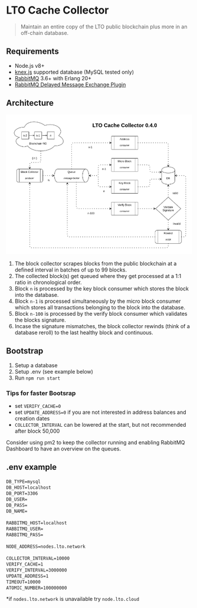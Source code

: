 # LTO Cache Collector
> Maintain an entire copy of the LTO public blockchain plus more in an off-chain database.

## Requirements
- Node.js v8+
- [knex.js]('https://knexjs.org) supported database (MySQL tested only)
- [RabbitMQ](https://www.rabbitmq.com/) 3.6+ with Erlang 20+
- [RabbitMQ Delayed Message Exchange Plugin](https://github.com/rabbitmq/rabbitmq-delayed-message-exchange)

## Architecture
![Architecture](/assets/architecture.png?raw=true "Architecture")

1. The block collector scrapes blocks from the public blockchain at a defined interval in batches of up to 99 blocks.
2. The collected block(s) get queued where they get processed at a 1:1 ratio in chronological order.
3. Block `n` is processed by the key block consumer which stores the block into the database.
4. Block `n-1` is processed simultaneously by the micro block consumer which stores all transactions belonging to the block into the database.
5. Block `n-100` is processed by the verify block consumer which validates the blocks signature.
6. Incase the signature mismatches, the block collector rewinds (think of a database reroll) to the last healthy block and continuous.


## Bootstrap
1. Setup a database
2. Setup .env (see example below)
3. Run ``npm run start``

### Tips for faster Bootsrap
- set `VERIFY_CACHE=0`
- set `UPDATE_ADDRESS=0` if you are not interested in address balances and creation dates
- `COLLECTOR_INTERVAL` can be lowered at the start, but not recommended after block 50,000


Consider using pm2 to keep the collector running and enabling RabbitMQ Dashboard to have an overview on the queues.

## .env example
```
DB_TYPE=mysql
DB_HOST=localhost
DB_PORT=3306
DB_USER=
DB_PASS=
DB_NAME=

RABBITMQ_HOST=localhost
RABBITMQ_USER=
RABBITMQ_PASS=

NODE_ADDRESS=nodes.lto.network

COLLECTOR_INTERVAL=10000
VERIFY_CACHE=1
VERIFY_INTERVAL=3000000
UPDATE_ADDRESS=1
TIMEOUT=10000
ATOMIC_NUMBER=100000000
```
*if `nodes.lto.network` is unavailable try `node.lto.cloud`
